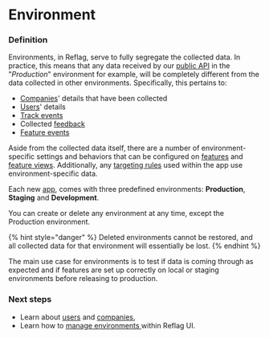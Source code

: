 # Environment

### Definition

Environments, in Reflag, serve to fully segregate the collected data. In practice, this means that any data received by our [public API](../../api/public-api-reference.md) in the "_Production_" environment for example, will be completely different from the data collected in other environments. Specifically, this pertains to:

* [Companies](company.md)' details that have been collected
* [Users](user.md)' details
* [Track events](event.md)
* Collected [feedback](feedback.md)
* [Feature events](feature-events.md)

Aside from the collected data itself, there are a number of environment-specific settings and behaviors that can be configured on [features](feature.md) and [feature views](../feature-views.md). Additionally, any [targeting rules](targeting-rules.md) used within the app use environment-specific data.

Each new [app](app.md), comes with three predefined environments: **Production**, **Staging** and **Development**.

You can create or delete any environment at any time, except the Production environment.&#x20;

{% hint style="danger" %}
Deleted environments cannot be restored, and all collected data for that environment will essentially be lost.&#x20;
{% endhint %}

The main use case for environments is to test if data is coming through as expected and if features are set up correctly on local or staging environments before releasing to production.

### Next steps

* Learn about [users](user.md) and [companies](company.md),
* Learn how to [manage environments ](../creating-and-managing-apps/environments.md)within Reflag UI.

